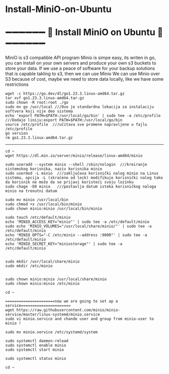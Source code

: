 # Install-MiniO-on-Ubuntu
# ➖➖➖➖➖➖ 🌟 Install MiniO on Ubuntu 🌟 ➖➖➖➖➖➖
MiniO is s3 compatible API program
Minio is simpe easy, its writen in go, you can install on your own servers and produce
your own s3 buckets to store your data.
If we use a peace of software for your backup solutions that is capable takling to s3, then 
we can use Minio
We can use Minio over S3 because of cost, maybe we need to store data locally, like we have some
restrictions

    wget -c https://go.dev/dl/go1.23.3.linux-amd64.tar.gz
    tar xvf go1.23.3.linux-amd64.tar.gz
    sudo chown -R root:root ./go
    sudo mv go /usr/local ///Ovo je standardna lokacija za instalaciju softvera koji nije deo sistema
    echo 'export PATH=$PATH:/usr/local/go/bin' | sudo tee -a /etc/profile ///Dodaje liniju:export PATH=$PATH:/usr/local/go/bin
    source /etc/profile  ///učitava sve promene napravljene u fajlu /etc/profile
    go version
    rm go1.23.3.linux-amd64.tar.gz
--------------------------------------------------------------------------------------------------------------------------------------------------------------------------------------
    cd ~
    wget https://dl.min.io/server/minio/release/linux-amd64/minio
    
    sudo useradd --system minio --shell /sbin/nologin  ///kreiranje sistemskog korisnika, naziv korisnika minio
    sudo usermod -L minio  ///zaključava korisnički nalog minio na Linux sistemu, opcija -L (skraćeno od lock) modifikuje korisnički nalog tako da korisnik ne može da se prijavi koristeći svoju lozinku
    sudo chage -E0 minio   ///postavlja datum isteka korisničkog naloga minio na trenutni datum
    
    sudo mv minio /usr/local/bin
    sudo chmod +x /usr/local/bin/minio
    sudo chown minio:minio /usr/local/bin/minio

    sudo touch /etc/default/minio
    echo 'MINIO_ACCESS_KEY="minio"' | sudo tee -a /etc/default/minio
    sudo echo 'MINIO_VOLUMES="/usr/local/share/minio/"' | sudo tee -a /etc/default/minio
    echo 'MINIO_OPTS="-C /etc/minio --address :9000"' | sudo tee -a /etc/default/minio
    echo 'MINIO_SECRET_KEY="miniostorage"' | sudo tee -a /etc/default/minio

    
    sudo mkdir /usr/local/share/minio
    sudo mkdir /etc/minio

    
    sudo chown minio:minio /usr/local/share/minio
    sudo chown minio:minio /etc/minio

    cd ~

    ======================now we are going to set ap a service======================
    wget https://raw.githubusercontent.com/minio/minio-service/master/linux-systemd/minio.service
    sudo vi minio.service and chande user and group from minio-user to minio !

    sudo mv minio.service /etc/systemd/system
    
    sudo systemctl daemon-reload
    sudo systemctl enable minio
    sudo systemctl start minio

    sudo systemctl status minio

    cd ~
